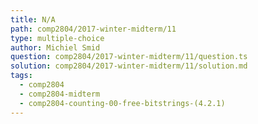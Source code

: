 ```yaml
---
title: N/A
path: comp2804/2017-winter-midterm/11
type: multiple-choice
author: Michiel Smid
question: comp2804/2017-winter-midterm/11/question.ts
solution: comp2804/2017-winter-midterm/11/solution.md
tags:
  - comp2804
  - comp2804-midterm
  - comp2804-counting-00-free-bitstrings-(4.2.1)
---
```

